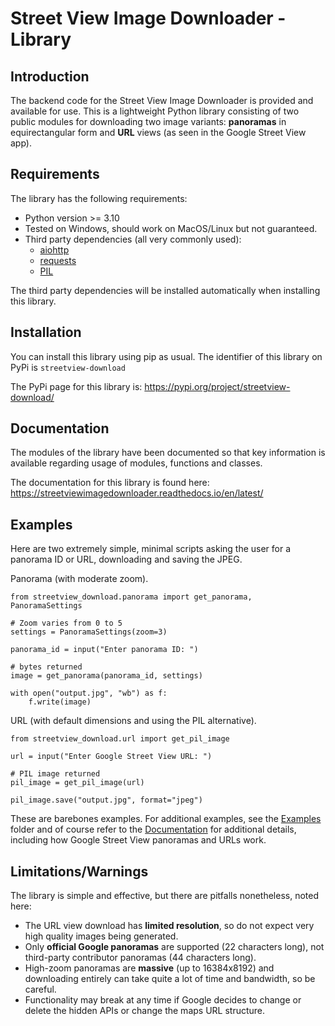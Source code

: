 # Street View Image Downloader - Library

## Introduction
The backend code for the Street View Image Downloader is provided and available for use. This is a lightweight Python library consisting of two public modules for downloading two image variants: **panoramas** in equirectangular form and **URL** views (as seen in the Google Street View app).

## Requirements
The library has the following requirements:

- Python version >= 3.10
- Tested on Windows, should work on MacOS/Linux but not guaranteed.
- Third party dependencies (all very commonly used):
    - [aiohttp](https://pypi.org/project/aiohttp/)
    - [requests](https://pypi.org/project/requests/)
    - [PIL](https://pypi.org/project/pillow/)

The third party dependencies will be installed automatically when installing this library.

## Installation
You can install this library using pip as usual. The identifier of this library on PyPi is `streetview-download`

The PyPi page for this library is: https://pypi.org/project/streetview-download/

## Documentation
The modules of the library have been documented so that key information is available regarding usage of modules, functions and classes.

The documentation for this library is found here: https://streetviewimagedownloader.readthedocs.io/en/latest/

## Examples
Here are two extremely simple, minimal scripts asking the user for a panorama ID or URL, downloading and saving the JPEG.

Panorama (with moderate zoom).
```
from streetview_download.panorama import get_panorama, PanoramaSettings

# Zoom varies from 0 to 5
settings = PanoramaSettings(zoom=3)

panorama_id = input("Enter panorama ID: ")

# bytes returned
image = get_panorama(panorama_id, settings)

with open("output.jpg", "wb") as f:
    f.write(image)
```

URL (with default dimensions and using the PIL alternative).
```
from streetview_download.url import get_pil_image

url = input("Enter Google Street View URL: ")

# PIL image returned
pil_image = get_pil_image(url)

pil_image.save("output.jpg", format="jpeg")
```

These are barebones examples. For additional examples, see the [Examples](examples) folder and of course refer to the [Documentation](https://streetviewimagedownloader.readthedocs.io/en/latest/) for additional details, including how Google Street View panoramas and URLs work.
 
## Limitations/Warnings
The library is simple and effective, but there are pitfalls nonetheless, noted here:

- The URL view download has **limited resolution**, so do not expect very high quality images being generated.
- Only **official Google panoramas** are supported (22 characters long), not third-party contributor panoramas (44 characters long).
- High-zoom panoramas are **massive** (up to 16384x8192) and downloading entirely can take quite a lot of time and bandwidth, so be careful.
- Functionality may break at any time if Google decides to change or delete the hidden APIs or change the maps URL structure.
